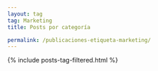 ```yaml
---
layout: tag
tag: Marketing
title: Posts por categoría

permalink: /publicaciones-etiqueta-marketing/
---
```


{% include posts-tag-filtered.html %}